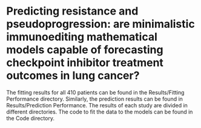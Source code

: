 # Predicting resistance and pseudoprogression: are minimalistic immunoediting mathematical models capable of forecasting checkpoint inhibitor treatment outcomes in lung cancer?

The fitting results for all 410 patients can be found in the Results/Fitting Performance directory. 
Similarly, the prediction results can be found in Results/Prediction Performance. The results of each study are divided in different directories.
The code to fit the data to the models can be found in the Code directory.
